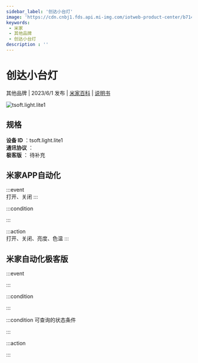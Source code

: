 ```yaml
---
sidebar_label: '创达小台灯'
image: 'https://cdn.cnbj1.fds.api.mi-img.com/iotweb-product-center/b7146a64ac1d5cf67447d94264e20d54_1685071788053.png?GalaxyAccessKeyId=AKVGLQWBOVIRQ3XLEW&Expires=9223372036854775807&Signature=lR6A1FK5nVxotCaDKCPJ1TwH2wI='
keywords: 
 - 米家
 - 其他品牌
 - 创达小台灯
description : ''
---
```

# 创达小台灯

其他品牌 | 2023/6/1 发布 | [米家百科](https://home.mi.com/webapp/content/baike/product/index.html?model=tsoft.light.lite1) | [说明书](https://home.mi.com/views/introduction.html?model=tsoft.light.lite1&region=cn)

![tsoft.light.lite1](https://cdn.cnbj1.fds.api.mi-img.com/iotweb-product-center/b7146a64ac1d5cf67447d94264e20d54_1685071788053.png?GalaxyAccessKeyId=AKVGLQWBOVIRQ3XLEW&Expires=9223372036854775807&Signature=lR6A1FK5nVxotCaDKCPJ1TwH2wI=)

## 规格  
> 
**设备 ID** ：tsoft.light.lite1  
**通讯协议** ：  
**极客版**  ： 待补充 


## 米家APP自动化  

:::event  
打开、关闭
:::

:::condition  

:::

:::action   
打开、关闭、亮度、色温
:::

## 米家自动化极客版  

:::event  

:::

:::condition  

:::

:::condition 可查询的状态条件  

:::

:::action  

:::

        
